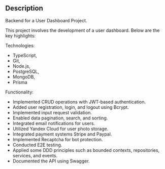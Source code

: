 
## Description

Backend for a User Dashboard Project.

This project involves the development of a user dashboard. Below are the key highlights:

Technologies: 
- TypeScript, 
- Git, 
- Node.js, 
- PostgreSQL, 
- MongoDB, 
- Prisma

Functionality:
- Implemented CRUD operations with JWT-based authentication.
- Added user registration, login, and logout using Bcrypt.
- Implemented input request validation.
- Enabled data pagination, search, and sorting.
- Integrated email notifications for users.
- Utilized Yandex Cloud for user photo storage.
- Integrated payment systems Stripe and Paypal.
- Implemented Recaptcha for bot protection.
- Conducted E2E testing.
- Applied some DDD principles such as bounded contexts, repositories, services, and events.
- Documented the API using Swagger.